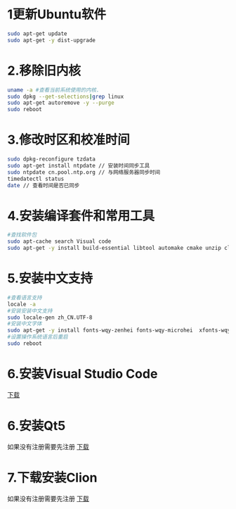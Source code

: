 # 1更新Ubuntu软件
```bash
sudo apt-get update
sudo apt-get -y dist-upgrade
```

# 2.移除旧内核
```bash
uname -a #查看当前系统使用的内核.
sudo dpkg --get-selections|grep linux
sudo apt-get autoremove -y --purge
sudo reboot
```

# 3.修改时区和校准时间
```bash
sudo dpkg-reconfigure tzdata
sudo apt-get install ntpdate // 安装时间同步工具
sudo ntpdate cn.pool.ntp.org // 与网络服务器同步时间
timedatectl status
date // 查看时间是否已同步
```



# 4.安装编译套件和常用工具
```bash
#查找软件包
sudo apt-cache search Visual code
sudo apt-get -y install build-essential libtool automake cmake unzip clang git wget
```

# 5.安装中文支持
```bash
#查看语言支持
locale -a
#安装安装中文支持
sudo locale-gen zh_CN.UTF-8
#安装中文字体
sudo apt-get -y install fonts-wqy-zenhei fonts-wqy-microhei  xfonts-wqy
#设置操作系统语言后重启
sudo reboot
```

# 6.安装Visual Studio Code
[下载](https://code.visualstudio.com/Download)

# 6.安装Qt5
如果没有注册需要先注册
[下载](https://www.qt.io/download)


# 7.下载安装Clion
如果没有注册需要先注册
[下载](https://www.jetbrains.com/clion/)
